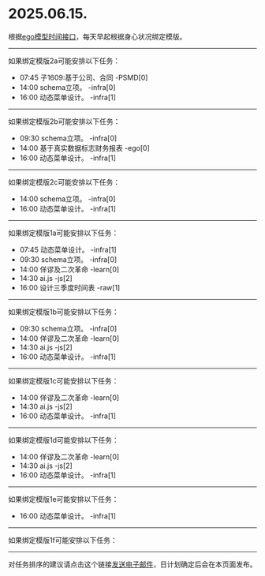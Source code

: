 # 2025.06.15.

根据[ego模型时间接口](https://gitee.com/hyg/blog/blob/master/timeflow.md)，每天早起根据身心状况绑定模版。

---
如果绑定模版2a可能安排以下任务：

- 07:45	子1609:基于公司、合同 -PSMD[0]
- 14:00	schema立项。 -infra[0]
- 16:00	动态菜单设计。 -infra[1]

---
如果绑定模版2b可能安排以下任务：

- 09:30	schema立项。 -infra[0]
- 14:00	基于真实数据标志财务报表 -ego[0]
- 16:00	动态菜单设计。 -infra[1]

---
如果绑定模版2c可能安排以下任务：

- 14:00	schema立项。 -infra[0]
- 16:00	动态菜单设计。 -infra[1]

---
如果绑定模版1a可能安排以下任务：

- 07:45	动态菜单设计。 -infra[1]
- 09:30	schema立项。 -infra[0]
- 14:00	佯谬及二次革命 -learn[0]
- 14:30	ai.js -js[2]
- 16:00	设计三季度时间表 -raw[1]

---
如果绑定模版1b可能安排以下任务：

- 09:30	schema立项。 -infra[0]
- 14:00	佯谬及二次革命 -learn[0]
- 14:30	ai.js -js[2]
- 16:00	动态菜单设计。 -infra[1]

---
如果绑定模版1c可能安排以下任务：

- 14:00	佯谬及二次革命 -learn[0]
- 14:30	ai.js -js[2]
- 16:00	动态菜单设计。 -infra[1]

---
如果绑定模版1d可能安排以下任务：

- 14:00	佯谬及二次革命 -learn[0]
- 14:30	ai.js -js[2]
- 16:00	动态菜单设计。 -infra[1]

---
如果绑定模版1e可能安排以下任务：

- 16:00	动态菜单设计。 -infra[1]

---
如果绑定模版1f可能安排以下任务：


---
对任务排序的建议请点击这个链接<a href="mailto:huangyg@mars22.com?subject=关于2025.06.15.任务排序的建议&body=date: 2025.06.15.%0D%0Afile: ../../blog/release/time/d.20250615.md%0D%0A---请勿修改邮件主题及以上内容---%0D%0A">发送电子邮件</a>，日计划确定后会在本页面发布。